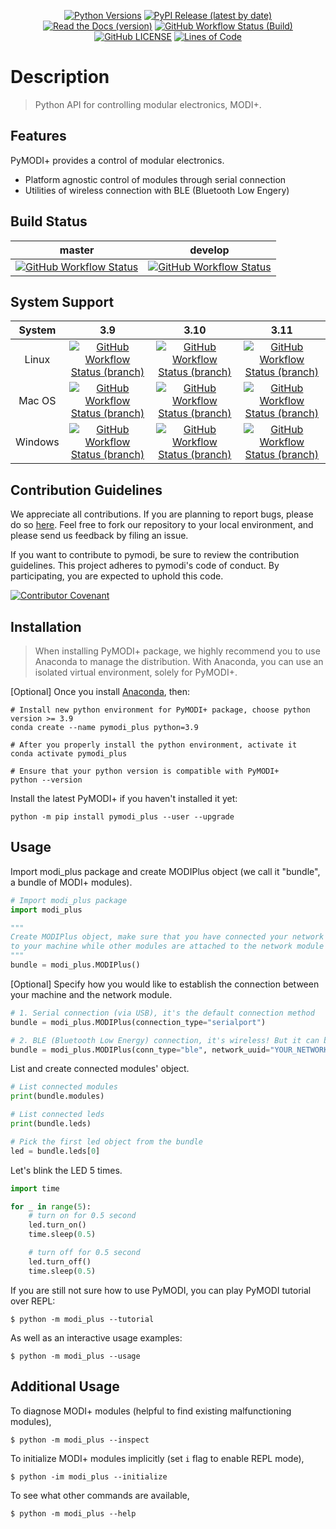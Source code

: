 <div align="center">

[![Python Versions](https://img.shields.io/pypi/pyversions/pymodi-plus.svg?style=flat-square)](https://pypi.python.org/pypi/pymodi-plus)
[![PyPI Release (latest by date)](https://img.shields.io/github/v/release/LUXROBO/pymodi-plus?style=flat-square)](https://pypi.python.org/pypi/pymodi-plus)
[![Read the Docs (version)](https://img.shields.io/readthedocs/pymodi-plus/master?style=flat-square)](https://pymodi-plus.readthedocs.io/en/master/?badge=master)
[![GitHub Workflow Status (Build)](https://img.shields.io/github/workflow/status/LUXROBO/pymodi-plus/Build%20Status/master?style=flat-square)](https://github.com/LUXROBO/pymodi-plus/actions)
[![GitHub LICENSE](https://img.shields.io/github/license/LUXROBO/pymodi-plus?style=flat-square&color=blue)](https://github.com/LUXROBO/pymodi-plus/blob/master/LICENSE)
[![Lines of Code](https://img.shields.io/tokei/lines/github/LUXROBO/pymodi-plus?style=flat-square)](https://github.com/LUXROBO/pymodi-plus/tree/master/modi_plus)

</div>

Description
===========
> Python API for controlling modular electronics, MODI+.


Features
--------
PyMODI+ provides a control of modular electronics.
* Platform agnostic control of modules through serial connection
* Utilities of wireless connection with BLE (Bluetooth Low Engery)

Build Status
------------
|master|develop|
|:---:|:---:|
| [![GitHub Workflow Status](https://img.shields.io/github/workflow/status/LUXROBO/pymodi-plus/Build%20Status?label=master&branch=master&logo=github&style=flat-square)](https://github.com/LUXROBO/pymodi-plus/actions) | [![GitHub Workflow Status](https://img.shields.io/github/workflow/status/LUXROBO/pymodi-plus/Build%20Status?label=develop&branch=develop&logo=github&style=flat-square)](https://github.com/LUXROBO/pymodi-plus/actions)

System Support
--------------
| System | 3.9 | 3.10 | 3.11 |
| :---: | :---: | :---: | :---: |
| Linux | [![GitHub Workflow Status (branch)](https://img.shields.io/github/workflow/status/LUXROBO/pymodi-plus/Unit%20Test%20(Ubuntu)/master?label=Unit%20Test%20%28Ubuntu%29&logo=github&style=flat-square)](https://github.com/LUXROBO/pymodi-plus/actions) | [![GitHub Workflow Status (branch)](https://img.shields.io/github/workflow/status/LUXROBO/pymodi-plus/Unit%20Test%20(Ubuntu)/master?label=Unit%20Test%20%28Ubuntu%29&logo=github&style=flat-square)](https://github.com/LUXROBO/pymodi-plus/actions) |[![GitHub Workflow Status (branch)](https://img.shields.io/github/workflow/status/LUXROBO/pymodi-plus/Unit%20Test%20(Ubuntu)/master?label=Unit%20Test%20%28Ubuntu%29&logo=github&style=flat-square)](https://github.com/LUXROBO/pymodi-plus/actions)
| Mac OS | [![GitHub Workflow Status (branch)](https://img.shields.io/github/workflow/status/LUXROBO/pymodi-plus/Unit%20Test%20(macOS)/master?label=Unit%20Test%20%28macOS%29&logo=github&style=flat-square)](https://github.com/LUXROBO/pymodi-plus/actions) |[![GitHub Workflow Status (branch)](https://img.shields.io/github/workflow/status/LUXROBO/pymodi-plus/Unit%20Test%20(macOS)/master?label=Unit%20Test%20%28macOS%29&logo=github&style=flat-square)](https://github.com/LUXROBO/pymodi-plus/actions) | [![GitHub Workflow Status (branch)](https://img.shields.io/github/workflow/status/LUXROBO/pymodi-plus/Unit%20Test%20(macOS)/master?label=Unit%20Test%20%28macOS%29&logo=github&style=flat-square)](https://github.com/LUXROBO/pymodi-plus/actions)
| Windows | [![GitHub Workflow Status (branch)](https://img.shields.io/github/workflow/status/LUXROBO/pymodi-plus/Unit%20Test%20(Windows)/master?label=Unit%20Test%20%28Windows%29&logo=github&style=flat-square)](https://github.com/LUXROBO/pymodi-plus/actions) | [![GitHub Workflow Status (branch)](https://img.shields.io/github/workflow/status/LUXROBO/pymodi-plus/Unit%20Test%20(Windows)/master?label=Unit%20Test%20%28Windows%29&logo=github&style=flat-square)](https://github.com/LUXROBO/pymodi-plus/actions) | [![GitHub Workflow Status (branch)](https://img.shields.io/github/workflow/status/LUXROBO/pymodi-plus/Unit%20Test%20(Windows)/master?label=Unit%20Test%20%28Windows%29&logo=github&style=flat-square)](https://github.com/LUXROBO/pymodi-plus/actions)

Contribution Guidelines
-----------------------
We appreciate all contributions. If you are planning to report bugs, please do so [here](https://github.com/LUXROBO/pymodi/issues). Feel free to fork our repository to your local environment, and please send us feedback by filing an issue.

If you want to contribute to pymodi, be sure to review the contribution guidelines. This project adheres to pymodi's code of conduct. By participating, you are expected to uphold this code.

[![Contributor Covenant](https://img.shields.io/badge/Contributor%20Covenant-v2.0%20adopted-ff69b4.svg?style=flat-square)](CODE_OF_CONDUCT.md)

Installation
------------
> When installing PyMODI+ package, we highly recommend you to use Anaconda to manage the distribution.
> With Anaconda, you can use an isolated virtual environment, solely for PyMODI+.

[Optional] Once you install [Anaconda](https://docs.anaconda.com/anaconda/install/), then:
```
# Install new python environment for PyMODI+ package, choose python version >= 3.9
conda create --name pymodi_plus python=3.9

# After you properly install the python environment, activate it
conda activate pymodi_plus

# Ensure that your python version is compatible with PyMODI+
python --version
```

Install the latest PyMODI+ if you haven't installed it yet:
```
python -m pip install pymodi_plus --user --upgrade
```

Usage
-----
Import modi_plus package and create MODIPlus object (we call it "bundle", a bundle of MODI+ modules).
```python
# Import modi_plus package
import modi_plus

"""
Create MODIPlus object, make sure that you have connected your network module
to your machine while other modules are attached to the network module
"""
bundle = modi_plus.MODIPlus()
```

[Optional] Specify how you would like to establish the connection between your machine and the network module.
```python
# 1. Serial connection (via USB), it's the default connection method
bundle = modi_plus.MODIPlus(connection_type="serialport")

# 2. BLE (Bluetooth Low Energy) connection, it's wireless! But it can be slow :(
bundle = modi_plus.MODIPlus(conn_type="ble", network_uuid="YOUR_NETWORK_MODULE_UUID")
```

List and create connected modules' object.
```python
# List connected modules
print(bundle.modules)

# List connected leds
print(bundle.leds)

# Pick the first led object from the bundle
led = bundle.leds[0]
```

Let's blink the LED 5 times.
```python
import time

for _ in range(5):
    # turn on for 0.5 second
    led.turn_on()
    time.sleep(0.5)

    # turn off for 0.5 second
    led.turn_off()
    time.sleep(0.5)
```

If you are still not sure how to use PyMODI, you can play PyMODI tutorial over REPL:
```
$ python -m modi_plus --tutorial
```
As well as an interactive usage examples:
```
$ python -m modi_plus --usage
```

Additional Usage
----------------
To diagnose MODI+ modules (helpful to find existing malfunctioning modules),
```
$ python -m modi_plus --inspect
```

To initialize MODI+ modules implicitly (set `i` flag to enable REPL mode),
```
$ python -im modi_plus --initialize
```

To see what other commands are available,
```
$ python -m modi_plus --help
```
